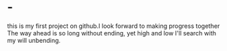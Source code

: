 # -
this is my first project on github.I look forward to making progress together
The way ahead is so long without ending, yet high and low I'll search with my will unbending.
